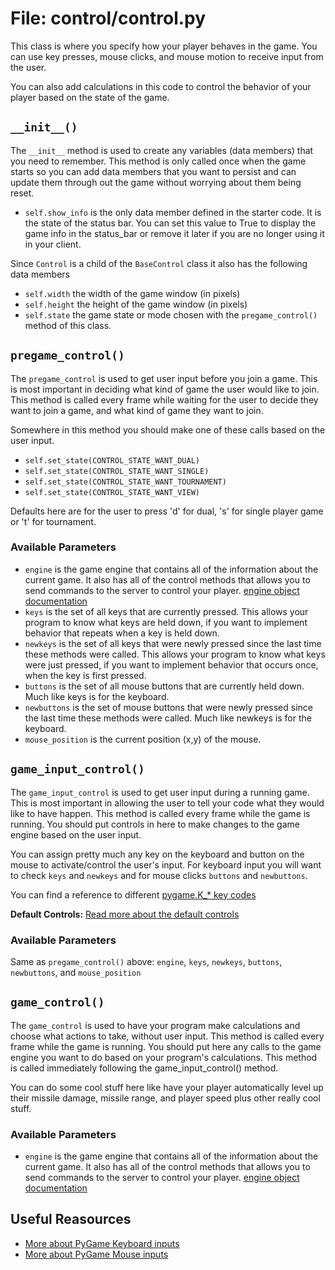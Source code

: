 # File: control/control.py

 This class is where you specify how your player behaves in the game.  You can use key presses, mouse clicks, and mouse motion to receive input from the user.

You can also add calculations in this code to control the behavior of your player based on the state of the game.



## `__init__()`

The `__init__` method is used to create any variables (data members) that you need to remember. This method is only called once when the game starts so you can add data members that you want to persist and can update them through out the game without worrying about them being reset.

*	`self.show_info` is the only data member defined in the starter code. It is the state of the status bar. You can set this value to True to display the game info in the status_bar or remove it later if you are no longer using it in your client.

Since `Control` is a child of the `BaseControl` class it also has the following data members

*	`self.width` the width of the game window (in pixels)
*	`self.height` the height of the game window (in pixels)
*	`self.state` the game state or mode chosen with the `pregame_control()` method of this class.


## `pregame_control()`

The `pregame_control` is used to get user input before you join a game.  This is most important in deciding what kind of game the user would like to join. This method is called every frame while waiting for the user to decide they want to join a game, and what kind of game they want to join.

Somewhere in this method you should make one of these calls based on the user input.

*	`self.set_state(CONTROL_STATE_WANT_DUAL)`
*	`self.set_state(CONTROL_STATE_WANT_SINGLE)`
*	`self.set_state(CONTROL_STATE_WANT_TOURNAMENT)`
*	`self.set_state(CONTROL_STATE_WANT_VIEW)`

Defaults here are for the user to press 'd' for dual, 's' for single player game or 't' for tournament.

### Available Parameters

*	`engine` is the game engine that contains all of the information about the current game.  It also has all of the control methods that allows you to send commands to the server to control your player. [engine object documentation](../engine_client/game_engine.md)
*	`keys` is the set of all keys that are currently pressed.  This allows your program to know what keys are held down, if you want to implement behavior that repeats when a key is held down.
*	`newkeys` is the set of all keys that were newly pressed since the last time these methods were called.  This allows your program to know what keys were just pressed, if you want to implement behavior that occurs once, when the key is first pressed.
*	`buttons` is the set of all mouse buttons that are currently held down.  Much like keys is for the keyboard.
*	`newbuttons` is the set of mouse buttons that were newly pressed since the last time these methods were called.  Much like newkeys is for the keyboard.
*	`mouse_position` is the current position (x,y) of the mouse.



##  `game_input_control()`

The `game_input_control` is used to get user input during a running game.  This is most important in allowing the user to tell your code what they would like to have happen. This method is called every frame while the game is running.  You should put controls in here to make changes to the game engine based on the user input.

You can assign pretty much any key on the keyboard and button on the mouse to activate/control the user's input. For keyboard input you will want to check `keys` and `newkeys` and for mouse clicks `buttons` and `newbuttons`.

You can find a reference to different [pygame.K_* key codes](http://www.pygame.org/docs/ref/key.html)

**Default Controls:** [Read more about the default controls](../getting_started.md#the-controls)

### Available Parameters

Same as `pregame_control()` above: `engine`, `keys`, `newkeys`, `buttons`, `newbuttons`, and `mouse_position`



## `game_control()`

The `game_control` is used to have your program make calculations and choose what actions to take, without user input. This method is called every frame while the game is running.  You should put here any calls to the game engine you want to do based on your program's calculations.  This method is called immediately following the game_input_control() method.

You can do some cool stuff here like have your player automatically level up their missile damage, missile range, and player speed plus other really cool stuff.

### Available Parameters

*	`engine` is the game engine that contains all of the information about the current game.  It also has all of the control methods that allows you to send commands to the server to control your player. [engine object documentation](../engine_client/game_engine.md)



## Useful Reasources

*	[More about PyGame Keyboard inputs](http://www.pygame.org/docs/ref/key.html)
*	[More about PyGame Mouse inputs](http://www.pygame.org/docs/ref/mouse.html)
